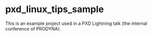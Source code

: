 # pxd_linux_tips_sample
This is an example project used in a PXD Lightning talk (the internal conference of PRODYNA).
